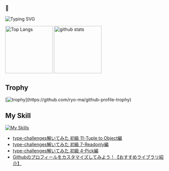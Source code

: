 ### 🫨

![Typing SVG](https://readme-typing-svg.herokuapp.com?font=Roboto&color=%2336BCF7&lines=Hi,+I'm+hikagami0210+I'm+a+Developer)

<!--
**hikagami0210/hikagami0210** is a ✨ _special_ ✨ repository because its `README.md` (this file) appears on your GitHub profile.

Here are some ideas to get you started:

- 🔭 I’m currently working on ...
- 🌱 I’m currently learning ...
- 👯 I’m looking to collaborate on ...
- 🤔 I’m looking for help with ...
- 💬 Ask me about ...
- 📫 How to reach me: ...
- 😄 Pronouns: ...
- ⚡ Fun fact: ...
-->

<!--[![My Qiita contributions](https://qiita-badge.apiapi.app/s/mono0926/contributions.svg)](http://qiita.com/mono0926) -->
<p align="left"> 
  <img alt="Top Langs" height="150px" src="https://github-readme-stats.vercel.app/api/top-langs/?username=hikagami0210&layout=compact&show_icons=true&theme=onedark" />
  <img alt="github stats" height="150px" src="https://github-readme-stats.vercel.app/api?username=hikagami0210&theme=onedark&show_icons=ture" />
</p>

## Trophy
[![trophy](https://github-profile-trophy.vercel.app/?username=hikagami0210&theme=onedark&rank=-C,-B,-?)](https://github.com/ryo-ma/github-profile-trophy)

## My Skill
[![My Skills](https://skillicons.dev/icons?i=flutter,dart,firebase,react,typescript)](https://skillicons.dev)

<!-- BLOG-POST-LIST:START -->
- [type-challenges解いてみた 初級 11-Tuple to Object編](https://qiita.com/hikagami/items/41f291c1623e5e8699f7)
- [type-challenges解いてみた 初級 7-Readonly編](https://qiita.com/hikagami/items/77b4c54b2127f143bd46)
- [type-challenges解いてみた 初級 4-Pick編](https://qiita.com/hikagami/items/b5f466e3fd5a684a4b8f)
- [Githubのプロフィールをカスタマイズしてみよう！【おすすめライブラリ紹介】](https://qiita.com/hikagami/items/c3c900c2dca795e9a770)
<!-- BLOG-POST-LIST:END -->
